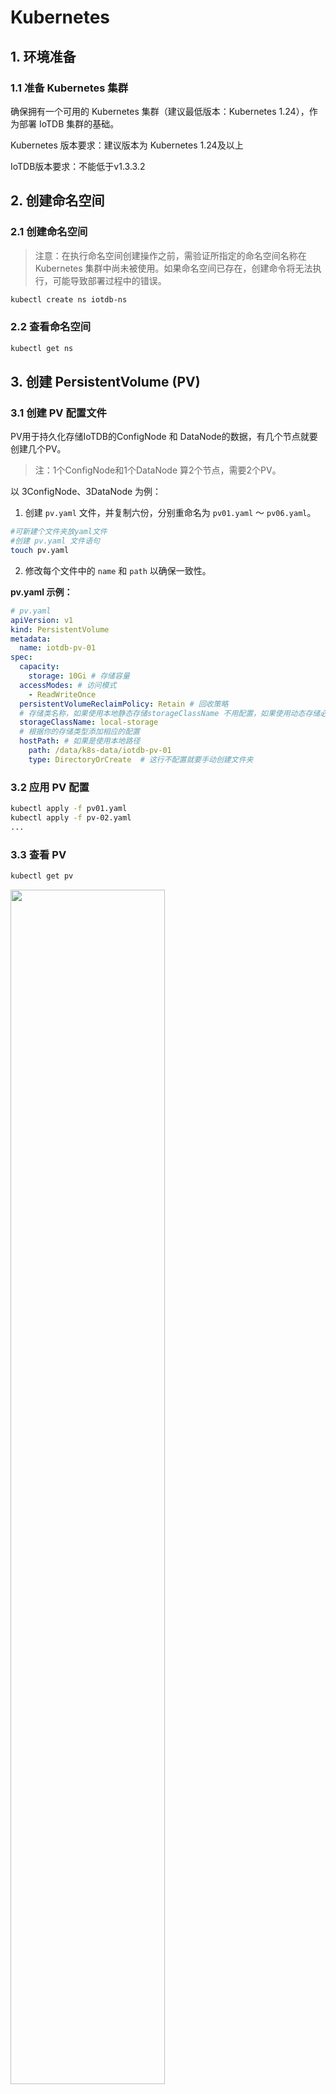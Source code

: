 <!--

    Licensed to the Apache Software Foundation (ASF) under one
    or more contributor license agreements.  See the NOTICE file
    distributed with this work for additional information
    regarding copyright ownership.  The ASF licenses this file
    to you under the Apache License, Version 2.0 (the
    "License"); you may not use this file except in compliance
    with the License.  You may obtain a copy of the License at
    
        http://www.apache.org/licenses/LICENSE-2.0
    
    Unless required by applicable law or agreed to in writing,
    software distributed under the License is distributed on an
    "AS IS" BASIS, WITHOUT WARRANTIES OR CONDITIONS OF ANY
    KIND, either express or implied.  See the License for the
    specific language governing permissions and limitations
    under the License.

-->

# Kubernetes

## 1. 环境准备

### 1.1 准备 Kubernetes 集群

确保拥有一个可用的 Kubernetes 集群（建议最低版本：Kubernetes 1.24），作为部署 IoTDB 集群的基础。

Kubernetes 版本要求：建议版本为 Kubernetes 1.24及以上

IoTDB版本要求：不能低于v1.3.3.2

## 2. 创建命名空间

### 2.1 创建命名空间

> 注意：在执行命名空间创建操作之前，需验证所指定的命名空间名称在 Kubernetes 集群中尚未被使用。如果命名空间已存在，创建命令将无法执行，可能导致部署过程中的错误。

```Bash
kubectl create ns iotdb-ns
```

### 2.2 查看命名空间

```Bash
kubectl get ns
```

## 3. 创建 PersistentVolume (PV)

### 3.1 创建 PV 配置文件

PV用于持久化存储IoTDB的ConfigNode 和 DataNode的数据，有几个节点就要创建几个PV。

> 注：1个ConfigNode和1个DataNode 算2个节点，需要2个PV。

以 3ConfigNode、3DataNode 为例：

1. 创建 `pv.yaml` 文件，并复制六份，分别重命名为 `pv01.yaml` ～ `pv06.yaml`。

```Bash
#可新建个文件夹放yaml文件
#创建 pv.yaml 文件语句
touch pv.yaml
```

2. 修改每个文件中的 `name` 和 `path` 以确保一致性。

**pv.yaml 示例：**

```YAML
# pv.yaml
apiVersion: v1
kind: PersistentVolume
metadata:
  name: iotdb-pv-01
spec:
  capacity:
    storage: 10Gi # 存储容量
  accessModes: # 访问模式
    - ReadWriteOnce
  persistentVolumeReclaimPolicy: Retain # 回收策略
  # 存储类名称，如果使用本地静态存储storageClassName 不用配置，如果使用动态存储必需设置此项
  storageClassName: local-storage 
  # 根据你的存储类型添加相应的配置
  hostPath: # 如果是使用本地路径
    path: /data/k8s-data/iotdb-pv-01
    type: DirectoryOrCreate  # 这行不配置就要手动创建文件夹
```

### 3.2 应用 PV 配置

```Bash
kubectl apply -f pv01.yaml
kubectl apply -f pv-02.yaml
...
```

### 3.3 查看 PV

```Bash
kubectl get pv
```
<img src="https://alioss.timecho.com/docs/img/Kubernetes01.png" alt="" style="width: 70%;"/>

### 3.4 手动创建文件夹

> 如果yaml里的hostPath-type未配置，需要手动创建对应的文件夹

在所有 Kubernetes 节点上创建对应的文件夹：

```Bash
mkdir -p /data/k8s-data/iotdb-pv-01
mkdir -p /data/k8s-data/iotdb-pv-02
...
```

## 4. 安装 Helm

安装Helm步骤请参考[Helm官网](https://helm.sh/zh/docs/intro/install/)

## 5. 配置IoTDB的Helm Chart

### 5.1 克隆 IoTDB Kubernetes 部署代码

请联系天谋工作人员获取IoTDB的Helm Chart

如果遇到代理问题，取消代理设置：

> git clone报错如下，说明是配置了代理，需要把代理关掉 fatal: unable to access 'https://gitlab.timecho.com/r-d/db/iotdb-cluster-k8s.git/': gnutls_handshake() failed: The TLS connection was non-properly terminated.

```Bash
unset HTTPS_PROXY
```

### 5.2 修改 YAML 文件

> 确保使用的是支持的版本 >=1.3.3.2

**values.yaml 示例：**

```YAML
nameOverride: "iotdb"  
fullnameOverride: "iotdb"   #软件安装后的名称

image:
  repository: nexus.infra.timecho.com:8143/timecho/iotdb-enterprise
  pullPolicy: IfNotPresent
  tag: 1.3.3.2-standalone    #软件所用的仓库和版本

storage:
# 存储类名称，如果使用本地静态存储storageClassName 不用配置，如果使用动态存储必需设置此项
  className: local-storage

datanode:
  name: datanode
  nodeCount: 3        #datanode的节点数量
  enableRestService: true
  storageCapacity: 10Gi       #datanode的可用空间大小
  resources:
    requests:
      memory: 2Gi    #datanode的内存初始化大小
      cpu: 1000m     #datanode的CPU初始化大小
    limits:
      memory: 4Gi    #datanode的最大内存大小
      cpu: 1000m     #datanode的最大CPU大小

confignode:
  name: confignode
  nodeCount: 3      #confignode的节点数量
  storageCapacity: 10Gi      #confignode的可用空间大小
  resources:
    requests:
      memory: 512Mi    #confignode的内存初始化大小
      cpu: 1000m      #confignode的CPU初始化大小
    limits:
      memory: 1024Mi   #confignode的最大内存大小
      cpu: 2000m     #confignode的最大CPU大小
  configNodeConsensusProtocolClass: org.apache.iotdb.consensus.ratis.RatisConsensus
  schemaReplicationFactor: 3
  schemaRegionConsensusProtocolClass: org.apache.iotdb.consensus.ratis.RatisConsensus
  dataReplicationFactor: 2
  dataRegionConsensusProtocolClass: org.apache.iotdb.consensus.iot.IoTConsensus
```

## 6. 配置私库信息或预先使用ctr拉取镜像

在k8s上配置私有仓库的信息，为下一步helm install的前置步骤。

方案一即在helm insta时拉取可用的iotdb镜像，方案二则是提前将可用的iotdb镜像导入到containerd里。

### 6.1 【方案一】从私有仓库拉取镜像

#### 6.1.1 创建secret 使k8s可访问iotdb-helm的私有仓库

下文中“xxxxxx”表示IoTDB私有仓库的账号、密码、邮箱。

```Bash
# 注意 单引号
kubectl create secret docker-registry timecho-nexus \
  --docker-server='nexus.infra.timecho.com:8143' \
  --docker-username='xxxxxx' \
  --docker-password='xxxxxx' \
  --docker-email='xxxxxx' \
  -n iotdb-ns
  
# 查看secret
kubectl get secret timecho-nexus -n iotdb-ns
# 查看并输出为yaml
kubectl get secret timecho-nexus --output=yaml -n iotdb-ns
# 查看并解密
kubectl get secret timecho-nexus --output="jsonpath={.data.\.dockerconfigjson}" -n iotdb-ns | base64 --decode
```

#### 6.1.2 将secret作为一个patch加载到命名空间iotdb-ns

```Bash
# 添加一个patch，使该命名空间增加登陆nexus的登陆信息
kubectl patch serviceaccount default -n iotdb-ns -p '{"imagePullSecrets": [{"name": "timecho-nexus"}]}'

# 查看命名空间的该条信息
kubectl get serviceaccounts -n iotdb-ns -o yaml
```

### 6.2 【方案二】导入镜像

该步骤用于客户无法连接私库的场景，需要联系公司实施同事辅助准备。

#### 6.2.1  拉取并导出镜像：

```Bash
ctr images pull --user xxxxxxxx nexus.infra.timecho.com:8143/timecho/iotdb-enterprise:1.3.3.2-standalone
```

#### 6.2.2 查看并导出镜像：

```Bash
# 查看
ctr images ls 

# 导出
ctr images export iotdb-enterprise:1.3.3.2-standalone.tar nexus.infra.timecho.com:8143/timecho/iotdb-enterprise:1.3.3.2-standalone
```

#### 6.2.3 导入到k8s的namespace下：

> 注意，k8s.io为示例环境中k8s的ctr的命名空间，导入到其他命名空间是不行的

```Bash
# 导入到k8s的namespace下
ctr -n k8s.io images import iotdb-enterprise:1.3.3.2-standalone.tar 
```

#### 6.2.4 查看镜像

```Bash
ctr --namespace k8s.io images list | grep 1.3.3.2
```

## 7. 安装 IoTDB

### 7.1 安装 IoTDB

```Bash
# 进入文件夹
cd iotdb-cluster-k8s/helm

# 安装iotdb
helm install iotdb ./ -n iotdb-ns
```

### 7.2 查看 Helm 安装列表

```Bash
# helm list
helm list -n iotdb-ns
```

### 7.3 查看 Pods

```Bash
# 查看 iotdb的pods
kubectl get pods -n iotdb-ns -o wide
```

执行命令后，输出了带有confignode和datanode标识的各3个Pods，，总共6个Pods，即表明安装成功；需要注意的是，并非所有Pods都处于Running状态，未激活的datanode可能会持续重启，但在激活后将恢复正常。

### 7.4 发现故障的排除方式

```Bash
# 查看k8s的创建log
kubectl get events -n iotdb-ns 
watch kubectl get events -n iotdb-ns

# 获取详细信息
kubectl describe pod confignode-0 -n iotdb-ns
kubectl describe pod datanode-0 -n iotdb-ns

# 查看confignode日志
kubectl logs -n iotdb-ns confignode-0 -f
```

## 8. 激活 IoTDB

### 8.1 方案1：直接在 Pod 中激活（最快捷）

```Bash
kubectl exec -it -n iotdb-ns confignode-0 -- /iotdb/sbin/start-activate.sh
kubectl exec -it -n iotdb-ns confignode-1 -- /iotdb/sbin/start-activate.sh
kubectl exec -it -n iotdb-ns confignode-2 -- /iotdb/sbin/start-activate.sh
# 拿到机器码后进行激活
```

### 8.2 方案2：进入confignode的容器中激活

```Bash
kubectl exec -it -n iotdb-ns confignode-0 -- /bin/bash
cd /iotdb/sbin
/bin/bash start-activate.sh
# 拿到机器码后进行激活
# 退出容器
```

### 8.3 方案3：手动激活

1. 查看 ConfigNode 详细信息，确定所在节点：

```Bash
kubectl describe pod confignode-0 -n iotdb-ns | grep -e "Node:" -e "Path:"

# 结果示例：
# Node:          a87/172.20.31.87
# Path:          /data/k8s-data/env/confignode/.env
```

2. 查看 PVC 并找到 ConfigNode 对应的 Volume，确定所在路径：

```Bash
kubectl get pvc -n iotdb-ns | grep "confignode-0"

# 结果示例：
# map-confignode-confignode-0   Bound    iotdb-pv-04   10Gi       RWO            local-storage   <unset>                 8h

# 如果要查看多个confignode，使用如下：
for i in {0..2}; do echo confignode-$i;kubectl describe pod confignode-${i} -n iotdb-ns | grep -e "Node:" -e "Path:"; echo "----"; done
```

3. 查看对应 Volume 的详细信息，确定物理目录的位置：

```Bash
kubectl describe pv iotdb-pv-04 | grep "Path:"

# 结果示例：
# Path:          /data/k8s-data/iotdb-pv-04
```

4. 从对应节点的对应目录下找到 system-info 文件，使用该 system-info 作为机器码生成激活码，并在同级目录新建文件 license，将激活码写入到该文件。

## 9. 验证 IoTDB

### 9.1 查看命名空间内的 Pods 状态

查看iotdb-ns命名空间内的IP、状态等信息，确定全部运行正常

```Bash
kubectl get pods -n iotdb-ns -o wide

# 结果示例：
# NAME           READY   STATUS    RESTARTS         AGE   IP             NODE   NOMINATED NODE   READINESS GATES
# confignode-0   1/1     Running   0                75m   10.20.187.14   a87    <none>           <none>
# confignode-1   1/1     Running   0                75m   10.20.191.75   a88    <none>           <none>
# confignode-2   1/1     Running   0                75m   10.20.187.16   a87    <none>           <none>
# datanode-0     1/1     Running   10 (5m54s ago)   75m   10.20.191.74   a88    <none>           <none>
# datanode-1     1/1     Running   10 (5m42s ago)   75m   10.20.187.15   a87    <none>           <none>
# datanode-2     1/1     Running   10 (5m55s ago)   75m   10.20.191.76   a88    <none>           <none>
```

### 9.2 查看命名空间内的端口映射情况

```Bash
kubectl get svc -n iotdb-ns

# 结果示例：
# NAME             TYPE           CLUSTER-IP      EXTERNAL-IP   PORT(S)          AGE
# confignode-svc   NodePort       10.10.226.151   <none>        80:31026/TCP     7d8h
# datanode-svc     NodePort       10.10.194.225   <none>        6667:31563/TCP   7d8h
# jdbc-balancer    LoadBalancer   10.10.191.209   <pending>     6667:31895/TCP   7d8h
```

### 9.3 在任意服务器启动 CLI 脚本验证 IoTDB 集群状态

端口即jdbc-balancer的端口，服务器为k8s任意节点的IP

```Bash
start-cli.sh -h 172.20.31.86 -p 31895
start-cli.sh -h 172.20.31.87 -p 31895
start-cli.sh -h 172.20.31.88 -p 31895
```

<img src="https://alioss.timecho.com/docs/img/Kubernetes02.png" alt="" style="width: 70%;"/>

## 10. 扩容

### 10.1 新增pv

新增pv，必须有可用的pv才可以扩容。

<img src="https://alioss.timecho.com/docs/img/Kubernetes03.png" alt="" style="width: 70%;"/>

**注意：DataNode重启后无法加入集群**

**原因**：配置了静态存储的 hostPath 模式，并通过脚本修改了 `iotdb-system.properties` 文件，将 `dn_data_dirs` 设为 `/iotdb6/iotdb_data,/iotdb7/iotdb_data`，但未将默认存储路径 `/iotdb/data` 进行外挂，导致重启时数据丢失。

**解决方案**：是将 `/iotdb/data` 目录也进行外挂操作，且 ConfigNode 和 DataNode 均需如此设置，以确保数据完整性和集群稳定性。

### 10.2 扩容confignode

示例：3 confignode 扩容为 4 confignode

修改iotdb-cluster-k8s/helm的values.yaml文件，将confignode的3改成4

```Shell
helm upgrade iotdb . -n iotdb-ns
```

<img src="https://alioss.timecho.com/docs/img/Kubernetes04.png" alt="" style="width: 70%;"/>


### 10.3 扩容datanode

示例：3 datanode 扩容为 4 datanode

修改iotdb-cluster-k8s/helm的values.yaml文件，将datanode的3改成4

```Shell
helm upgrade iotdb . -n iotdb-ns
```

### 10.4 验证IoTDB状态

```Shell
kubectl get pods -n iotdb-ns -o wide

# NAME           READY   STATUS    RESTARTS         AGE   IP             NODE   NOMINATED NODE   READINESS GATES
# confignode-0   1/1     Running   0                75m   10.20.187.14   a87    <none>           <none>
# confignode-1   1/1     Running   0                75m   10.20.191.75   a88    <none>           <none>
# confignode-2   1/1     Running   0                75m   10.20.187.16   a87    <none>           <none>
# datanode-0     1/1     Running   10 (5m54s ago)   75m   10.20.191.74   a88    <none>           <none>
# datanode-1     1/1     Running   10 (5m42s ago)   75m   10.20.187.15   a87    <none>           <none>
# datanode-2     1/1     Running   10 (5m55s ago)   75m   10.20.191.76   a88    <none>           <none>
# datanode-3     1/1     Running   10 (5m55s ago)   75m   10.20.191.76   a88    <none>           <none>
```